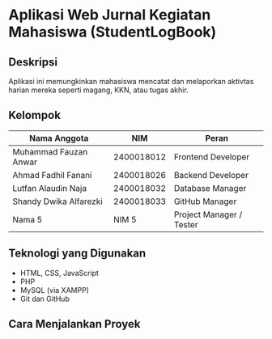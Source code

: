 # Aplikasi Web Jurnal Kegiatan Mahasiswa (StudentLogBook)

## Deskripsi

Aplikasi ini memungkinkan mahasiswa mencatat dan melaporkan aktivtas harian mereka seperti magang, KKN, atau tugas akhir.

## Kelompok

| Nama Anggota          | NIM        | Peran                    |
| --------------------- | ---------- | ------------------------ |
| Muhammad Fauzan Anwar | 2400018012 | Frontend Developer       |
| Ahmad Fadhil Fanani   | 2400018026 | Backend Developer        |
| Lutfan Alaudin Naja   | 2400018032 | Database Manager         |
| Shandy Dwika Alfarezki| 2400018033 | GitHub Manager           |
| Nama 5                | NIM 5      | Project Manager / Tester |

## Teknologi yang Digunakan

- HTML, CSS, JavaScript
- PHP
- MySQL (via XAMPP)
- Git dan GitHub

## Cara Menjalankan Proyek
